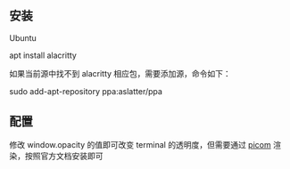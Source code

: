## 安装

Ubuntu

apt install alacritty

如果当前源中找不到 alacritty 相应包，需要添加源，命令如下：

sudo add-apt-repository ppa:aslatter/ppa

## 配置

修改 window.opacity 的值即可改变 terminal 的透明度，但需要通过 [picom](https://github.com/yshui/picom) 渲染，按照官方文档安装即可
